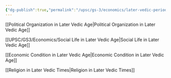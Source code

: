 ```yaml
---
{"dg-publish":true,"permalink":"/upsc/gs-3/economics/later-vedic-period/","dgHomeLink":true,"dgPassFrontmatter":false}
---
```


[[Political Organization in Later Vedic Age|Political Organization in Later Vedic Age]]

[[UPSC/GS3/Economics/Social Life in Later Vedic Age|Social Life in Later Vedic Age]]

[[Economic Condition in Later Vedic Age|Economic Condition in Later Vedic Age]]

[[Religion in Later Vedic Times|Religion in Later Vedic Times]]


